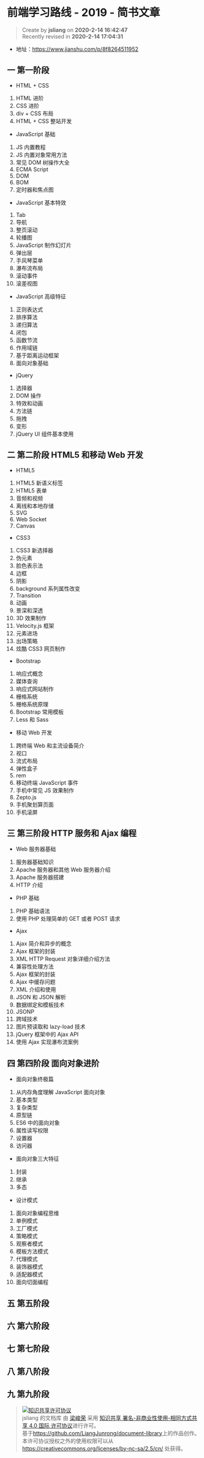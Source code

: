 前端学习路线 - 2019 - 简书文章
===

> Create by **jsliang** on **2020-2-14 16:42:47**  
> Recently revised in **2020-2-14 17:04:31**

* 地址：https://www.jianshu.com/p/8f8264511952

## 一 第一阶段

* HTML + CSS

1. HTML 进阶
2. CSS 进阶
3. div + CSS 布局
4. HTML + CSS 整站开发

* JavaScript 基础

1. JS 内置教程
2. JS 内置对象常用方法
3. 常见 DOM 树操作大全
4. ECMA Script
5. DOM
6. BOM
7. 定时器和焦点图

* JavaScript 基本特效

1. Tab
2. 导航
3. 整页滚动
4. 轮播图
5. JavaScript 制作幻灯片
6. 弹出层
7. 手风琴菜单
8. 瀑布流布局
9. 滚动事件
10. 滚差视图

* JavaScript 高级特征

1. 正则表达式
2. 排序算法
3. 递归算法
4. 闭包
5. 函数节流
6. 作用域链
7. 基于距离运动框架
8. 面向对象基础

* jQuery

1. 选择器
2. DOM 操作
3. 特效和动画
4. 方法链
5. 拖拽
6. 变形
7. jQuery UI 组件基本使用

## 二 第二阶段 HTML5 和移动 Web 开发

* HTML5

1. HTML5 新语义标签
2. HTML5 表单
3. 音频和视频
4. 离线和本地存储
5. SVG
6. Web Socket
7. Canvas

* CSS3

1. CSS3 新选择器
2. 伪元素
3. 脸色表示法
4. 边框
5. 阴影
6. background 系列属性改变
7. Transition
8. 动画
9. 景深和深透
10. 3D 效果制作
11. Velocity.js 框架
12. 元素进场
13. 出场策略
14. 炫酷 CSS3 网页制作

* Bootstrap

1. 响应式概念
2. 媒体查询
3. 响应式网站制作
4. 栅格系统
5. 栅格系统原理
6. Bootstrap 常用模板
7. Less 和 Sass

* 移动 Web 开发

1. 跨终端 Web 和主流设备简介
2. 视口
3. 流式布局
4. 弹性盒子
5. rem
6. 移动终端 JavaScript 事件
7. 手机中常见 JS 效果制作
8. Zepto.js
9. 手机聚划算页面
10. 手机滚屏

## 三 第三阶段 HTTP 服务和 Ajax 编程

* Web 服务器基础

1. 服务器基础知识
2. Apache 服务器和其他 Web 服务器介绍
3. Apache 服务器搭建
4. HTTP 介绍

* PHP 基础

1. PHP 基础语法
2. 使用 PHP 处理简单的 GET 或者 POST 请求

* Ajax

1. Ajax 简介和异步的概念
2. Ajax 框架的封装
3. XML HTTP Request 对象详细介绍方法
4. 兼容性处理方法
5. Ajax 框架的封装
6. Ajax 中缓存问题
7. XML 介绍和使用
8. JSON 和 JSON 解析
9. 数据绑定和模板技术
10. JSONP
11. 跨域技术
12. 图片预读取和 lazy-load 技术
13. jQuery 框架中的 Ajax API
14. 使用 Ajax 实现瀑布流案例

## 四 第四阶段 面向对象进阶

* 面向对象终极篇

1. 从内存角度理解 JavaScript 面向对象
2. 基本类型
3. 复杂类型
4. 原型链
5. ES6 中的面向对象
6. 属性读写权限
7. 设置器
8. 访问器

* 面向对象三大特征

1. 封装
2. 继承
3. 多态

* 设计模式

1. 面向对象编程思维
2. 单例模式
3. 工厂模式
4. 策略模式
5. 观察者模式
6. 模板方法模式
7. 代理模式
8. 装饰器模式
9. 适配器模式
10. 面向切面编程

## 五 第五阶段



## 六 第六阶段



## 七 第七阶段



## 八 第八阶段



## 九 第九阶段

> <a rel="license" href="http://creativecommons.org/licenses/by-nc-sa/4.0/"><img alt="知识共享许可协议" style="border-width:0" src="https://i.creativecommons.org/l/by-nc-sa/4.0/88x31.png" /></a><br /><span xmlns:dct="http://purl.org/dc/terms/" property="dct:title">jsliang 的文档库</span> 由 <a xmlns:cc="http://creativecommons.org/ns#" href="https://github.com/LiangJunrong/document-library" property="cc:attributionName" rel="cc:attributionURL">梁峻荣</a> 采用 <a rel="license" href="http://creativecommons.org/licenses/by-nc-sa/4.0/">知识共享 署名-非商业性使用-相同方式共享 4.0 国际 许可协议</a>进行许可。<br />基于<a xmlns:dct="http://purl.org/dc/terms/" href="https://github.com/LiangJunrong/document-library" rel="dct:source">https://github.com/LiangJunrong/document-library</a>上的作品创作。<br />本许可协议授权之外的使用权限可以从 <a xmlns:cc="http://creativecommons.org/ns#" href="https://creativecommons.org/licenses/by-nc-sa/2.5/cn/" rel="cc:morePermissions">https://creativecommons.org/licenses/by-nc-sa/2.5/cn/</a> 处获得。
